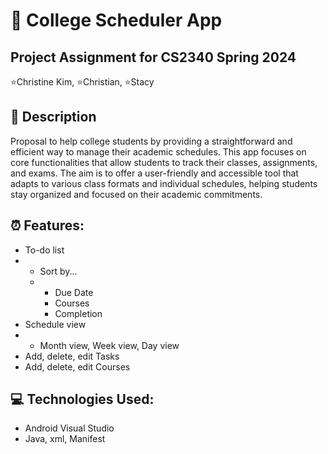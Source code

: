 # 🦆 College Scheduler App

Project Assignment for CS2340 Spring 2024
------------------------------------------
⭐Christine Kim, 
⭐Christian,
⭐Stacy

## 💁 Description

Proposal to help college students by providing a straightforward and efficient way to manage their academic schedules. This app focuses on core functionalities that allow students to track their classes, assignments, and exams. The aim is to offer a user-friendly and accessible tool that adapts to various class formats and individual schedules, helping students stay organized and focused on their academic commitments.

## ⏰  Features:
* To-do list
* * Sort by...
  * * Due Date
    * Courses
    * Completion
* Schedule view
* * Month view, Week view, Day view
* Add, delete, edit Tasks
* Add, delete, edit Courses


## 💻 Technologies Used:
* Android Visual Studio
* Java, xml, Manifest


